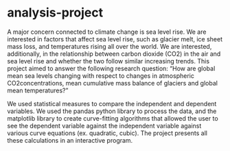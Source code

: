 # analysis-project
A major concern connected to climate change is sea level rise. We are interested in factors that affect sea level rise, such as glacier melt, ice sheet mass loss, and temperatures rising all over the world. We are interested, additionally, in the relationship between carbon dioxide (CO2) in the air and sea level rise and whether the two follow similar increasing trends. This project aimed to answer the following research question: “How are global mean sea levels changing with respect to changes in atmospheric CO2concentrations, mean cumulative mass balance of glaciers and global mean temperatures?” 

We used statistical measures to compare the independent and dependent variables. We used the pandas python library to process the data, and the matplotlib library to create curve-fitting algorithms that allowed the user to see the dependent variable against the independent variable against various curve equations (ex. quadratic, cubic). The project presents all these calculations in an interactive program. 

